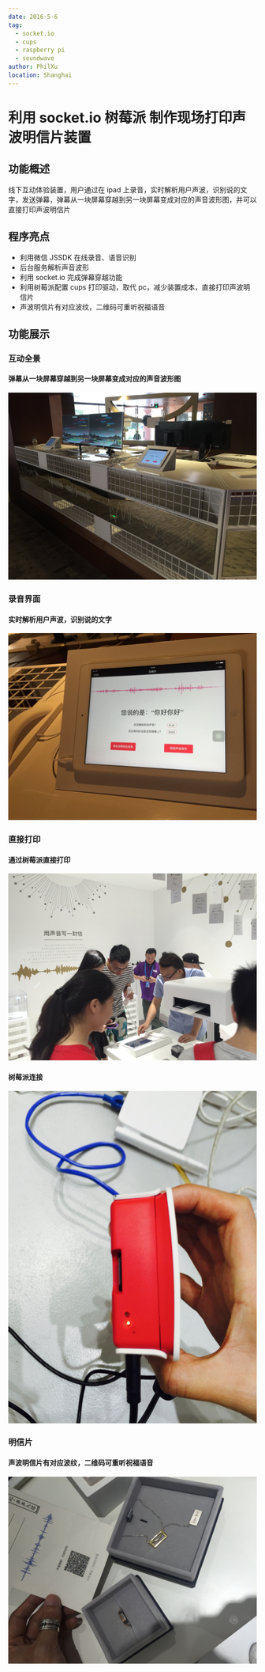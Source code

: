 ```yaml
---
date: 2016-5-6
tag:
  - socket.io
  - cups
  - raspberry pi
  - soundwave
author: PhilXu
location: Shanghai  
---
```


# 利用 socket.io 树莓派 制作现场打印声波明信片装置
## 功能概述
线下互动体验装置，用户通过在 ipad 上录音，实时解析用户声波，识别说的文字，发送弹幕，弹幕从一块屏幕穿越到另一块屏幕变成对应的声音波形图，并可以直接打印声波明信片
## 程序亮点
- 利用微信 JSSDK 在线录音、语音识别
- 后台服务解析声音波形
- 利用 socket.io 完成弹幕穿越功能
- 利用树莓派配置 cups 打印驱动，取代 pc，减少装置成本，直接打印声波明信片
- 声波明信片有对应波纹，二维码可重听祝福语音

## 功能展示
### 互动全景
#### 弹幕从一块屏幕穿越到另一块屏幕变成对应的声音波形图
![](../_images/postcard/screen.jpg)

### 录音界面
#### 实时解析用户声波，识别说的文字
![](../_images/postcard/record.jpg)

### 直接打印
#### 通过树莓派直接打印
![](../_images/postcard/print.jpg)
#### 树莓派连接
![](../_images/postcard/pie.jpg)

### 明信片
#### 声波明信片有对应波纹，二维码可重听祝福语音
![](../_images/postcard/ring.jpg)



